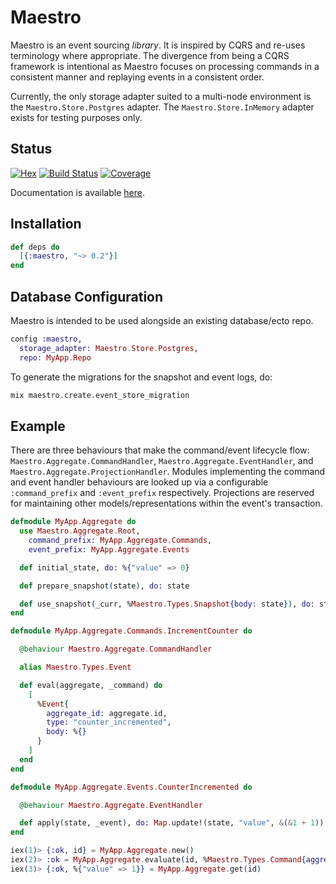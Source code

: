 # Maestro

Maestro is an event sourcing _library_. It is inspired by CQRS and re-uses
terminology where appropriate. The divergence from being a CQRS framework is
intentional as Maestro focuses on processing commands in a consistent manner and
replaying events in a consistent order.

Currently, the only storage adapter suited to a multi-node environment is the
`Maestro.Store.Postgres` adapter. The `Maestro.Store.InMemory` adapter exists
for testing purposes only.

## Status
[![Hex](http://img.shields.io/hexpm/v/maestro.svg?style=flat)](https://hex.pm/packages/maestro)
[![Build Status](https://travis-ci.org/toniqsystems/maestro.svg?branch=master)](https://travis-ci.org/toniqsystems/maestro)
[![Coverage](https://coveralls.io/repos/github/toniqsystems/maestro/badge.svg)](https://coveralls.io/github/toniqsystems/maestro)

Documentation is available [here](https://hexdocs.pm/maestro/).

## Installation

```elixir
def deps do
  [{:maestro, "~> 0.2"}]
end
```

## Database Configuration

Maestro is intended to be used alongside an existing database/ecto repo.

```elixir
config :maestro,
  storage_adapter: Maestro.Store.Postgres,
  repo: MyApp.Repo
```

To generate the migrations for the snapshot and event logs, do:

```bash
mix maestro.create.event_store_migration
```

## Example

There are three behaviours that make the command/event lifecycle flow:
`Maestro.Aggregate.CommandHandler`, `Maestro.Aggregate.EventHandler`, and
`Maestro.Aggregate.ProjectionHandler`. Modules implementing the command and
event handler behaviours are looked up via a configurable `:command_prefix` and
`:event_prefix` respectively. Projections are reserved for maintaining other
models/representations within the event's transaction.

```elixir
defmodule MyApp.Aggregate do
  use Maestro.Aggregate.Root,
    command_prefix: MyApp.Aggregate.Commands,
    event_prefix: MyApp.Aggregate.Events

  def initial_state, do: %{"value" => 0}

  def prepare_snapshot(state), do: state

  def use_snapshot(_curr, %Maestro.Types.Snapshot{body: state}), do: state
end

defmodule MyApp.Aggregate.Commands.IncrementCounter do

  @behaviour Maestro.Aggregate.CommandHandler

  alias Maestro.Types.Event

  def eval(aggregate, _command) do
    [
      %Event{
        aggregate_id: aggregate.id,
        type: "counter_incremented",
        body: %{}
      }
    ]
  end
end

defmodule MyApp.Aggregate.Events.CounterIncremented do

  @behaviour Maestro.Aggregate.EventHandler

  def apply(state, _event), do: Map.update!(state, "value", &(&1 + 1))
end
```

```elixir
iex(1)> {:ok, id} = MyApp.Aggregate.new()
iex(2)> :ok = MyApp.Aggregate.evaluate(id, %Maestro.Types.Command{aggregate_id: id, type: "increment_counter", data: %{}})
iex(3)> {:ok, %{"value" => 1}} = MyApp.Aggregate.get(id)
```
